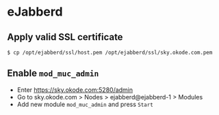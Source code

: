 eJabberd
========

Apply valid SSL certificate
---------------------------

    $ cp /opt/ejabberd/ssl/host.pem /opt/ejabberd/ssl/sky.okode.com.pem

Enable `mod_muc_admin`
----------------------

* Enter https://sky.okode.com:5280/admin
* Go to sky.okode.com > Nodes > ejabberd@ejabberd-1 > Modules
* Add new module `mod_muc_admin` and press `Start`
